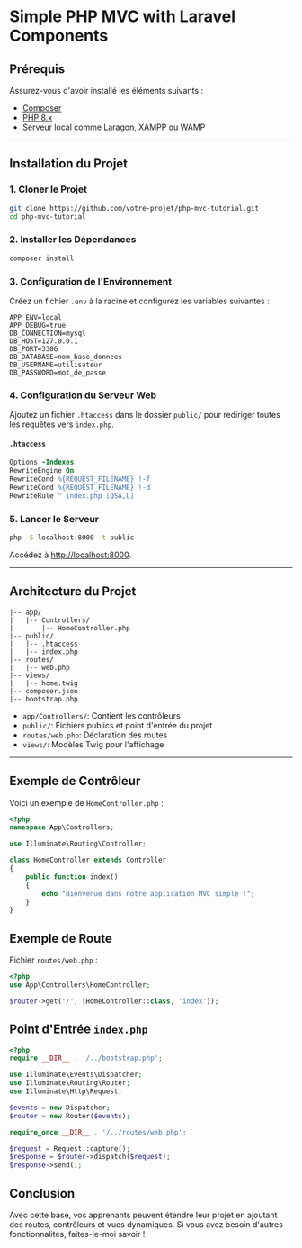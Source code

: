 # Simple PHP MVC with Laravel Components

## Prérequis
Assurez-vous d'avoir installé les éléments suivants :

- [Composer](https://getcomposer.org/download/)
- [PHP 8.x](https://www.php.net/downloads)
- Serveur local comme Laragon, XAMPP ou WAMP

---

## Installation du Projet

### 1. Cloner le Projet

```bash
git clone https://github.com/votre-projet/php-mvc-tutorial.git
cd php-mvc-tutorial
```

### 2. Installer les Dépendances

```bash
composer install
```

### 3. Configuration de l'Environnement
Créez un fichier `.env` à la racine et configurez les variables suivantes :

```
APP_ENV=local
APP_DEBUG=true
DB_CONNECTION=mysql
DB_HOST=127.0.0.1
DB_PORT=3306
DB_DATABASE=nom_base_donnees
DB_USERNAME=utilisateur
DB_PASSWORD=mot_de_passe
```

### 4. Configuration du Serveur Web
Ajoutez un fichier `.htaccess` dans le dossier `public/` pour rediriger toutes les requêtes vers `index.php`.

#### `.htaccess`
```apache
Options -Indexes
RewriteEngine On
RewriteCond %{REQUEST_FILENAME} !-f
RewriteCond %{REQUEST_FILENAME} !-d
RewriteRule ^ index.php [QSA,L]
```

### 5. Lancer le Serveur

```bash
php -S localhost:8000 -t public
```
Accédez à [http://localhost:8000](http://localhost:8000).

---

## Architecture du Projet
```
|-- app/
|   |-- Controllers/
|       |-- HomeController.php
|-- public/
|   |-- .htaccess
|   |-- index.php
|-- routes/
|   |-- web.php
|-- views/
|   |-- home.twig
|-- composer.json
|-- bootstrap.php
```

- `app/Controllers/`: Contient les contrôleurs
- `public/`: Fichiers publics et point d'entrée du projet
- `routes/web.php`: Déclaration des routes
- `views/`: Modèles Twig pour l'affichage

---

## Exemple de Contrôleur
Voici un exemple de `HomeController.php` :

```php
<?php
namespace App\Controllers;

use Illuminate\Routing\Controller;

class HomeController extends Controller
{
    public function index()
    {
        echo "Bienvenue dans notre application MVC simple !";
    }
}
```

## Exemple de Route
Fichier `routes/web.php` :

```php
<?php
use App\Controllers\HomeController;

$router->get('/', [HomeController::class, 'index']);
```

## Point d'Entrée `index.php`

```php
<?php
require __DIR__ . '/../bootstrap.php';

use Illuminate\Events\Dispatcher;
use Illuminate\Routing\Router;
use Illuminate\Http\Request;

$events = new Dispatcher;
$router = new Router($events);

require_once __DIR__ . '/../routes/web.php';

$request = Request::capture();
$response = $router->dispatch($request);
$response->send();
```

## Conclusion
Avec cette base, vos apprenants peuvent étendre leur projet en ajoutant des routes, contrôleurs et vues dynamiques. Si vous avez besoin d'autres fonctionnalités, faites-le-moi savoir !
